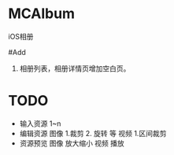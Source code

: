 # MCAlbum
iOS相册

#Add
1. 相册列表，相册详情页增加空白页。


# TODO
 - 输入资源 1~n
 - 编辑资源
   图像 1.裁剪 2. 旋转 等
   视频 1.区间裁剪
- 资源预览
  图像 放大缩小
  视频 播放

